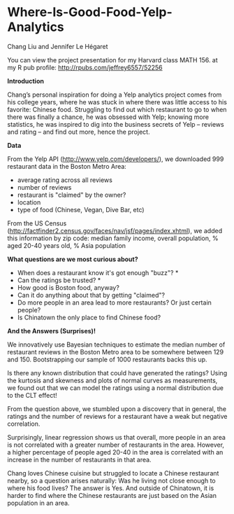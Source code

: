 Where-Is-Good-Food-Yelp-Analytics
=================================
Chang Liu and Jennifer Le Hégaret

You can view the project presentation for my Harvard class MATH 156. at my R pub profile: http://rpubs.com/jeffrey6557/52256

**Introduction**

Chang’s personal inspiration for doing a Yelp analytics project comes from his college years, where he was stuck in where there was little access to his favorite: Chinese food. Struggling to find out which restaurant to go to when there was finally a chance, he was obsessed with Yelp; knowing more statistics, he was inspired to dig into the business secrets of Yelp – reviews and rating – and find out more, hence the project. 

**Data**

From the Yelp API (http://www.yelp.com/developers/), we downloaded 999 restaurant data in the Boston Metro Area:
- average rating across all reviews
- number of reviews
- restaurant is "claimed" by the owner?
- location 
- type of food (Chinese, Vegan, Dive Bar, etc)

From the US Census (http://factfinder2.census.gov/faces/nav/jsf/pages/index.xhtml), we added this information by zip code: median family income, overall population, % aged 20-40 years old, % Asia population

**What questions are we most curious about?**

- When does a restaurant know it's got enough "buzz"? *
- Can the ratings be trusted? *
- How good is Boston food, anyway?
- Can it do anything about that by getting "claimed"?
- Do more people in an area lead to more restaurants?  Or just certain people?
- Is Chinatown the only place to find Chinese food?

**And the Answers (Surprises)!**


We innovatively use Bayesian techniques to estimate the median number of restaurant reviews in the Boston Metro area to be somewhere between 129 and 150.  Bootstrapping our sample of 1000 restaurants backs this up.

Is there any known distribution that could have generated the ratings? Using the kurtosis and skewness and plots of normal curves as measurements, we found out that we can model the ratings using a normal distribution due to the CLT effect! 

From the question above, we stumbled upon a discovery that in general, the ratings and the number of reviews for a restaurant have a weak but negative correlation. 

Surprisingly, linear regression shows us that overall, more people in an area is not correlated with a greater number of restaurants in the area.  However, a higher percentage of people aged 20-40 in the area is correlated with an increase in the number of restaurants in that area.

Chang loves Chinese cuisine but struggled to locate a Chinese restaurant nearby, so a question arises naturally: Was he living not close enough to where his food lives? The answer is Yes. And outside of Chinatown, it is harder to find where the Chinese restaurants are just based on the Asian population in an area. 

